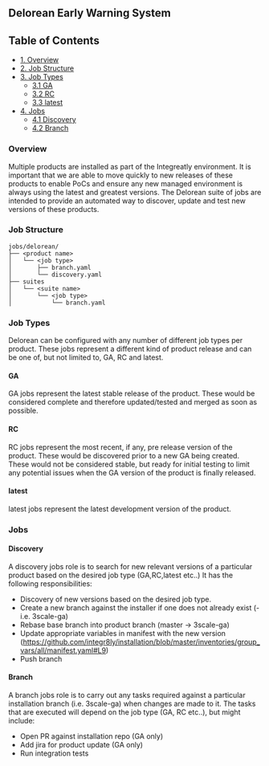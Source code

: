 ## Delorean Early Warning System

## Table of Contents
  - [1. Overview](#overview)
  - [2. Job Structure](#job-structure)
  - [3. Job Types](#job-types)
    - [3.1 GA](#ga)
    - [3.2 RC](#rc)
    - [3.3 latest](#latest)
  - [4. Jobs](#jobs)
    - [4.1 Discovery](#discovery)
    - [4.2 Branch](#branch)

### Overview

Multiple products are installed as part of the Integreatly environment. 
It is important that we are able to move quickly to new releases of these products to enable PoCs and ensure any new managed 
environment is always using the latest and greatest versions. The Delorean suite of jobs are intended to provide an automated way to
discover, update and test new versions of these products.

### Job Structure

```
jobs/delorean/                                                                                                                                                                                                                                                                            
├── <product name>                                                                                                                                                                                                                                                                                                                                                                                                                                                                                                                                              
│   └── <job type>                                                                                                                                                                                                                                                                                
│       ├── branch.yaml                                                                                                                                                                                                                                                                   
│       └── discovery.yaml 
├── suites
│   └── <suite name>
│       └── <job type>
│           └── branch.yaml
```

### Job Types

Delorean can be configured with any number of different job types per product. 
These jobs represent a different kind of product release and can be one of, but not limited to, GA, RC and latest.

#### GA

GA jobs represent the latest stable release of the product. 
These would be considered complete and therefore updated/tested and merged as soon as possible. 

#### RC

RC jobs represent the most recent, if any, pre release version of the product. 
These would be discovered prior to a new GA being created. These would not be considered stable, but ready for initial testing to limit any potential issues when the GA version of the product is finally released. 

#### latest

latest jobs represent the latest development version of the product.

### Jobs

#### Discovery

A discovery jobs role is to search for new relevant versions of a particular product based on the desired job type (GA,RC,latest etc..)
It has the following responsibilities:
* Discovery of new versions based on the desired job type.
* Create a new branch against the installer if one does not already exist (<product-name>-<job type> i.e. 3scale-ga)
* Rebase base branch into product branch (master -> 3scale-ga) 
* Update appropriate variables in manifest with the new version (https://github.com/integr8ly/installation/blob/master/inventories/group_vars/all/manifest.yaml#L9)
* Push branch

#### Branch

A branch jobs role is to carry out any tasks required against a particular installation branch (i.e. 3scale-ga) when changes are made to it.
The tasks that are executed will depend on the job type (GA, RC etc..), but might include:
* Open PR against installation repo (GA only)
* Add jira for product update (GA only)
* Run integration tests
